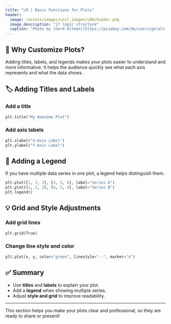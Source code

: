 ```yaml
---
title: "LM | Basic Functions for Plots"
header:
  image: /assets/images/unit_images/u08/header.png
  image_description: "if logic structure"
  caption: "Photo by [Gerd Altman](https://pixabay.com/de/users/geralt-9301/) [from Pixabay](https://pixabay.com)"
---
```



## 🎨 Why Customize Plots?

Adding titles, labels, and legends makes your plots easier to understand and more informative. It helps the audience quickly see what each axis represents and what the data shows.

## 🏷️ Adding Titles and Labels

### Add a title

```python
plt.title("My Awesome Plot")
```

### Add axis labels

```python
plt.xlabel("X-Axis Label")
plt.ylabel("Y-Axis Label")
```

## 🔖 Adding a Legend

If you have multiple data series in one plot, a legend helps distinguish them.

```python
plt.plot([1, 2, 3], [4, 5, 6], label="Series A")
plt.plot([1, 2, 3], [6, 5, 4], label="Series B")
plt.legend()
```

## 💡 Grid and Style Adjustments

### Add grid lines

```python
plt.grid(True)
```

### Change line style and color

```python
plt.plot(x, y, color="green", linestyle="--", marker="o")
```

## ✅ Summary

* Use **titles** and **labels** to explain your plot.
* Add a **legend** when showing multiple series.
* Adjust **style and grid** to improve readability.

---

This section helps you make your plots clear and professional, so they are ready to share or present!
